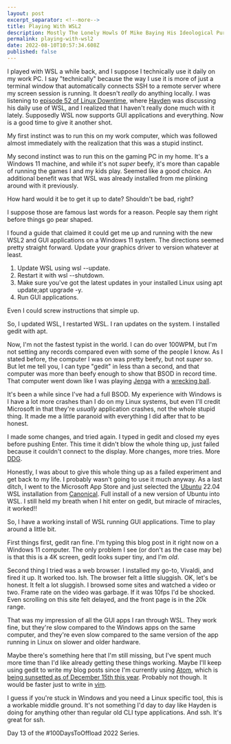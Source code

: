 ```yaml
---
layout: post
excerpt_separator: <!--more-->
title: Playing With WSL2
description: Mostly The Lonely Howls Of Mike Baying His Ideological Purity At The Moon
permalink: playing-with-wsl2
date: 2022-08-10T10:57:34.608Z
published: false
---
```


I played with WSL a while back, and I suppose I technically use it daily on my work PC. I say "technically" because the way I use it is more of just a terminal window that automatically connects SSH to a remote server where my screen session is running. It doesn't _really_ do anything locally. I was listening to [episode 52 of Linux Downtime](https://linuxdowntime.com/linux-downtime-episode-52/), where [Hayden](https://twitter.com/unixterminal) was discussing his daily use of WSL, and I realized that I haven't really done much with it lately. Supposedly WSL now supports GUI applications and everything. Now is a good time to give it another shot.

<!--more-->

My first instinct was to run this on my work computer, which was followed almost immediately with the realization that this was a stupid instinct.

My second instinct was to run this on the gaming PC in my home. It's a Windows 11 machine, and while it's not _super_ beefy, it's more than capable of running the games I and my kids play. Seemed like a good choice. An additional benefit was that WSL was already installed from me plinking around with it previously.

How hard would it be to get it up to date? Shouldn't be bad, right?

I suppose those are famous last words for a reason. People say them right before things go pear shaped.

I found a guide that claimed it could get me up and running with the new WSL2 and GUI applications on a Windows 11 system. The directions seemed pretty straight forward. Update your graphics driver to version whatever at least.

1. Update WSL using wsl --update.
2. Restart it with wsl --shutdown.
3. Make sure you've got the latest updates in your installed Linux using apt update;apt upgrade -y.
4. Run GUI applications.

Even I could screw instructions that simple up.

So, I updated WSL, I restarted WSL. I ran updates on the system. I installed gedit with apt.

Now, I'm not the fastest typist in the world. I can do over 100WPM, but I'm not setting any records compared even with some of the people I know. As I stated before, the computer I was on was pretty beefy, but not _super_ so. But let me tell you, I can type "gedit" in less than a second, and that computer was more than beefy enough to show that BSOD in record time. That computer went down like I was playing [Jenga](https://www.jenga.com) with a [wrecking ball](https://yewtu.be/watch?v=D7sj7L1uLiw&t=457).

It's been a while since I've had a full BSOD. My experience with Windows is I have a lot more crashes than I do on my Linux systems, but even I'll credit Microsoft in that they're _usually_ application crashes, not the whole stupid thing. It made me a little paranoid with everything I did after that to be honest.

I made some changes, and tried again. I typed in gedit and closed my eyes before pushing Enter. This time it didn't blow the whole thing up, just failed because it couldn't connect to the display. More changes, more tries. More [DDG](https://duckduckgo.com).

Honestly, I was about to give this whole thing up as a failed experiment and get back to my life. I probably wasn't going to use it much anyway. As a last ditch, I went to the Microsoft App Store and just selected the [Ubuntu](https://ubuntu.com) 22.04 WSL installation from [Canonical](https://canonical.com). Full install of a new version of Ubuntu into WSL. I still held my breath when I hit enter on gedit, but miracle of miracles, it worked!!

So, I have a working install of WSL running GUI applications. Time to play around a little bit.

First things first, gedit ran fine. I'm typing this blog post in it right now on a Windows 11 computer. The only problem I see (or don't as the case may be) is that this is a 4K screen, gedit looks super tiny, and I'm _old_.

Second thing I tried was a web browser. I installed my go-to, Vivaldi, and fired it up. It worked too. Ish. The browser felt a little sluggish. OK, let's be honest. It felt a lot sluggish. I browsed some sites and watched a video or two. Frame rate on the video was garbage. If it was 10fps I'd be shocked. Even scrolling on this site felt delayed, and the front page is in the 20k range.

That was my impression of all the GUI apps I ran through WSL. They work fine, but they're slow compared to the Windows apps on the same computer, and they're even slow compared to the same version of the app running in Linux on slower and older hardware.

Maybe there's something here that I'm still missing, but I've spent much more time than I'd like already getting these things working. Maybe I'll keep using gedit to write my blog posts since I'm currently using [Atom](https://atom.io), which is [being sunsetted as of December 15th this year](https://github.blog/2022-06-08-sunsetting-atom/). Probably not though. It would be faster just to write in [vim](https://github.com/vim/vim).

I guess if you're stuck in Windows and you need a Linux specific tool, this is a workable middle ground. It's not something I'd day to day like Hayden is doing for anything other than regular old CLI type applications. And ssh. It's great for ssh.

Day 13 of the #100DaysToOffload 2022 Series.
